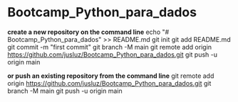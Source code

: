 # Bootcamp_Python_para_dados

__create a new repository on the command line__
echo "# Bootcamp_Python_para_dados" >> README.md
git init
git add README.md
git commit -m "first commit"
git branch -M main
git remote add origin https://github.com/jusluz/Bootcamp_Python_para_dados.git
git push -u origin main

__or push an existing repository from the command line__
git remote add origin https://github.com/jusluz/Bootcamp_Python_para_dados.git
git branch -M main
git push -u origin main


